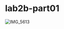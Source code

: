 # lab2b-part01
![IMG_5613](https://user-images.githubusercontent.com/114199800/200091770-08f4b767-6608-4b50-a6ad-84ff3fe8b33b.GIF)
